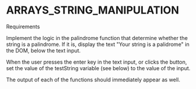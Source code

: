 # ARRAYS_STRING_MANIPULATION

Requirements
<!-- Copy the code below into the JavaScript file

In your HTML, create an text input and a button. -->

<!-- The text input should only accept letters. No numbers. -->

<!-- Implement the logic in the reversal function that reverses the order of the characters in the string, and outputs the result in the DOM, below the text input. -->

<!-- Implement the logic in the alphabits function that return the characters in alphabetical order, and outputs the result in the DOM, below the text input. -->

Implement the logic in the palindrome function that determine whether the string is a palindrome. If it is, display the text "Your string is a palidrome" in the DOM, below the text input.

When the user presses the enter key in the text input, or clicks the button, set the value of the testString variable (see below) to the value of the input.

The output of each of the functions should immediately appear as well.